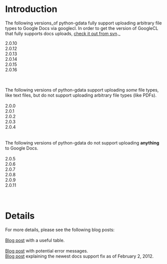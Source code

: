 # Introduction #

The following versions_of python-gdata fully support uploading arbitrary file types to Google Docs via googlecl. In order to get the version of GoogleCL that fully supports docs uploads, [check it out from svn](http://code.google.com/p/googlecl/source/checkout)._

2.0.10<br>
2.0.12<br>
2.0.13<br>
2.0.14<br>
2.0.15<br>
2.0.16<br>

<br>
<br>
The following versions of python-gdata support uploading <i>some</i> file types, like text files, but do not support uploading arbitrary file types (like PDFs).<br>
<br>
2.0.0<br>
2.0.1<br>
2.0.2<br>
2.0.3<br>
2.0.4<br>

<br>
<br>
The following versions of python-gdata do not support uploading <b>anything</b> to Google Docs.<br>
<br>
2.0.5<br>
2.0.6<br>
2.0.7<br>
2.0.8<br>
2.0.9<br>
2.0.11<br>
<br>
<br>

<h1>Details</h1>

For more details, please see the following blog posts:<br>
<br>
<a href='http://credentiality2.blogspot.com/2011/11/untangling-gdata.html'>Blog post</a> with a useful table.<br>
<br>
<a href='http://atechyblog.blogspot.com/2011/11/python-gdata.html'>Blog post</a> with  potential error messages.</br>
<a href='http://atechyblog.blogspot.com/2012/02/googlecl-docs-upload-fixed-for-gdata.html'>Blog post</a> explaining the newest docs support fix as of February 2, 2012.